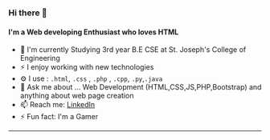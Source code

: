 
<!--
**AE-Emmanuel/AE-Emmanuel** is a ✨ _special_ ✨ repository because its `Emmanuel/README.md` (this file) appears on your GitHub profile.

Here are some ideas to get you started:

- 🔭 I’m currently working on ...
- 🌱 I’m currently learning ...
- 👯 I’m looking to collaborate on ...
- 🤔 I’m looking for help with ...
- 💬 Ask me about ...
- 📫 How to reach me: ...
- 😄 Pronouns: ...
- ⚡ Fun fact: ...
-->

### Hi there 👋


#### I'm a Web developing Enthusiast who loves HTML 

- 🏢 I'm currently Studying 3rd year B.E CSE at St. Joseph's College of Engineering
- ⚡️ I enjoy working with new technologies
- ⚙️ I use : `.html`, `.css` , `.php` , `.cpp`, `.py`,`.java`
- 💬 Ask me about ... Web Development (HTML,CSS,JS,PHP,Bootstrap) and anything about web page creation
- 📫 Reach me: [LinkedIn](https://www.linkedin.com/in/sam-emmanuel-1b0397247/)
- ⚡️ Fun fact: I'm a Gamer 

---

